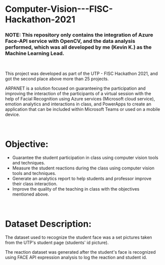 # Computer-Vision---FISC-Hackathon-2021

### NOTE: This repository only contains the integration of Azure Face-API service with OpenCV, and the data analysis performed, which was all developed by me (Kevin K.) as the Machine Learning Lead.

<br/>

This project was developed as part of the UTP - FISC Hackathon 2021, and got the second place above more than 25 projects.

ARPANET is a solution focused on guaranteeing the participation and improving the interaction of the participants of a virtual session with the help of Facial Recognition using Azure services (Microsoft cloud service), emotion analytics and interactions in class, and PowerApps to create an application that can be included within Microsoft Teams or used on a mobile device.

<br/>

# Objective:

- Guarantee the student participation in class using computer vision tools and techniques.
- Measure the student reactions during the class using computer vision tools and techniques.
- Generate an analytics report to help students and professor improve their class interaction.
- Improve the quality of the teaching in class with the objectives mentioned above.

<br/>

# Dataset Description:

The dataset used to recognize the student face was a set pictures taken from the UTP's student page (students' id picture).

The reaction dataset was generated after the student's face is recognized using FACE API expression analysis to log the reaction and student id.
